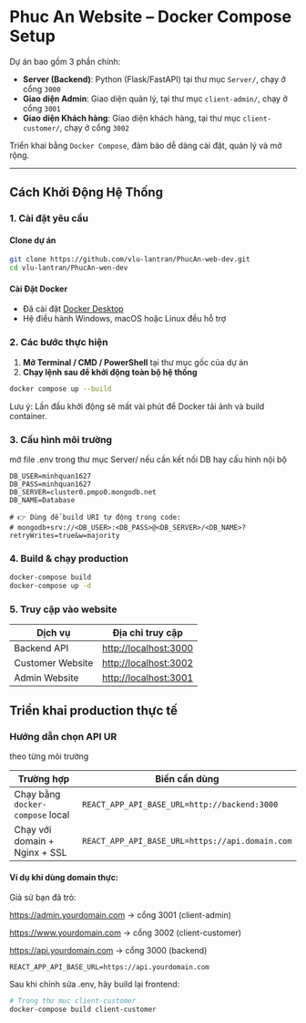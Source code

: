 # Phuc An Website – Docker Compose Setup

Dự án bao gồm 3 phần chính:

- **Server (Backend)**: Python (Flask/FastAPI) tại thư mục `Server/`, chạy ở cổng `3000`
- **Giao diện Admin**: Giao diện quản lý, tại thư mục `client-admin/`, chạy ở cổng `3001`
- **Giao diện Khách hàng**: Giao diện khách hàng, tại thư mục `client-customer/`, chạy ở cổng `3002`

Triển khai bằng `Docker Compose`, đảm bảo dễ dàng cài đặt, quản lý và mở rộng.

---

## Cách Khởi Động Hệ Thống

### 1. Cài đặt yêu cầu
#### Clone dự án
```bash
git clone https://github.com/vlu-lantran/PhucAn-web-dev.git
cd vlu-lantran/PhucAn-wen-dev 
```
#### Cài Đặt Docker
- Đã cài đặt [Docker Desktop](https://www.docker.com/products/docker-desktop/)
- Hệ điều hành Windows, macOS hoặc Linux đều hỗ trợ

### 2. Các bước thực hiện
1. **Mở Terminal / CMD / PowerShell** tại thư mục gốc của dự án
2. **Chạy lệnh sau để khởi động toàn bộ hệ thống**

```bash
docker compose up --build
```
Lưu ý: Lần đầu khởi động sẽ mất vài phút để Docker tải ảnh và build container.

### 3. Cấu hình môi trường
mở file .env trong thư mục Server/ nếu cần kết nối DB hay cấu hình nội bộ 
```env
DB_USER=minhquan1627
DB_PASS=minhquan1627
DB_SERVER=cluster0.pmpo0.mongodb.net
DB_NAME=Database

# 👉 Dùng để build URI tự động trong code:
# mongodb+srv://<DB_USER>:<DB_PASS>@<DB_SERVER>/<DB_NAME>?retryWrites=true&w=majority
```

### 4. Build & chạy production

```bash
docker-compose build
docker-compose up -d
```

### 5. Truy cập vào website

| Dịch vụ          | Địa chỉ truy cập                               |
| ---------------- | ---------------------------------------------- |
| Backend API      | [http://localhost:3000](http://localhost:3000) |
| Customer Website | [http://localhost:3002](http://localhost:3002) |
| Admin Website    | [http://localhost:3001](http://localhost:3001) |

## Triển khai production thực tế
### Hướng dẫn chọn API UR
theo từng môi trường

| Trường hợp                       | Biến cần dùng                                   |
| -------------------------------- | ----------------------------------------------- |
| Chạy bằng `docker-compose` local | `REACT_APP_API_BASE_URL=http://backend:3000`    |
| Chạy với domain + Nginx + SSL    | `REACT_APP_API_BASE_URL=https://api.domain.com` |

#### Ví dụ khi dùng domain thực:
Giả sử bạn đã trỏ:

https://admin.yourdomain.com → cổng 3001 (client-admin)

https://www.yourdomain.com → cổng 3002 (client-customer)

https://api.yourdomain.com → cổng 3000 (backend)

```env
REACT_APP_API_BASE_URL=https://api.yourdomain.com
```
Sau khi chỉnh sửa .env, hãy build lại frontend:
```bash
# Trong thư mục client-customer
docker-compose build client-customer
```




